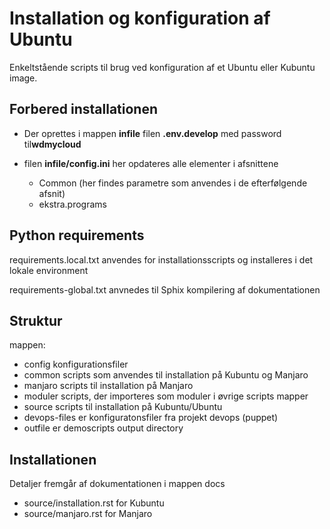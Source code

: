 # Installation og konfiguration af Ubuntu

Enkeltstående scripts til brug ved konfiguration af et Ubuntu eller Kubuntu image.

## Forbered installationen

- Der oprettes i mappen **infile** filen **.env.develop** med password til**wdmycloud**
- filen **infile/config.ini** her opdateres alle elementer i afsnittene 

    - Common (her findes parametre som anvendes i de efterfølgende afsnit)
    - ekstra.programs

## Python requirements

requirements.local.txt anvendes for installationsscripts og installeres i det lokale environment

requirements-global.txt anvnedes til Sphix kompilering af dokumentationen

## Struktur

mappen:

- config konfigurationsfiler
- common scripts som anvendes til installation på Kubuntu og Manjaro
- manjaro scripts til installation på Manjaro
- moduler scripts, der importeres som moduler i øvrige scripts mapper
- source scripts til installation på Kubuntu/Ubuntu
- devops-files er konfiguratonsfiler fra projekt devops (puppet)
- outfile er demoscripts output directory

## Installationen

Detaljer fremgår af dokumentationen i mappen docs

- source/installation.rst for Kubuntu
- source/manjaro.rst for Manjaro


